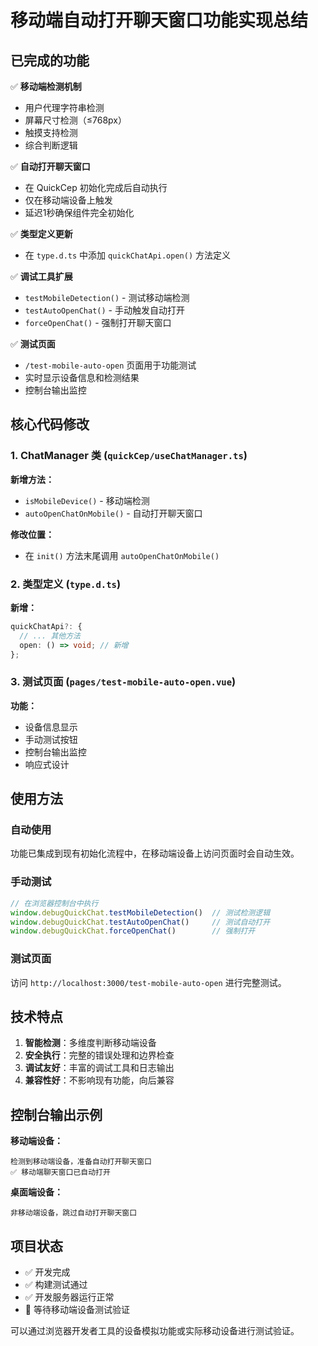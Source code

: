 # 移动端自动打开聊天窗口功能实现总结

## 已完成的功能

✅ **移动端检测机制**
- 用户代理字符串检测
- 屏幕尺寸检测（≤768px）
- 触摸支持检测
- 综合判断逻辑

✅ **自动打开聊天窗口**
- 在 QuickCep 初始化完成后自动执行
- 仅在移动端设备上触发
- 延迟1秒确保组件完全初始化

✅ **类型定义更新**
- 在 `type.d.ts` 中添加 `quickChatApi.open()` 方法定义

✅ **调试工具扩展**
- `testMobileDetection()` - 测试移动端检测
- `testAutoOpenChat()` - 手动触发自动打开
- `forceOpenChat()` - 强制打开聊天窗口

✅ **测试页面**
- `/test-mobile-auto-open` 页面用于功能测试
- 实时显示设备信息和检测结果
- 控制台输出监控

## 核心代码修改

### 1. ChatManager 类 (`quickCep/useChatManager.ts`)

**新增方法：**
- `isMobileDevice()` - 移动端检测
- `autoOpenChatOnMobile()` - 自动打开聊天窗口

**修改位置：**
- 在 `init()` 方法末尾调用 `autoOpenChatOnMobile()`

### 2. 类型定义 (`type.d.ts`)

**新增：**
```typescript
quickChatApi?: {
  // ... 其他方法
  open: () => void; // 新增
};
```

### 3. 测试页面 (`pages/test-mobile-auto-open.vue`)

**功能：**
- 设备信息显示
- 手动测试按钮
- 控制台输出监控
- 响应式设计

## 使用方法

### 自动使用
功能已集成到现有初始化流程中，在移动端设备上访问页面时会自动生效。

### 手动测试
```javascript
// 在浏览器控制台中执行
window.debugQuickChat.testMobileDetection()  // 测试检测逻辑
window.debugQuickChat.testAutoOpenChat()     // 测试自动打开
window.debugQuickChat.forceOpenChat()        // 强制打开
```

### 测试页面
访问 `http://localhost:3000/test-mobile-auto-open` 进行完整测试。

## 技术特点

1. **智能检测**：多维度判断移动端设备
2. **安全执行**：完整的错误处理和边界检查
3. **调试友好**：丰富的调试工具和日志输出
4. **兼容性好**：不影响现有功能，向后兼容

## 控制台输出示例

**移动端设备：**
```
检测到移动端设备，准备自动打开聊天窗口
✅ 移动端聊天窗口已自动打开
```

**桌面端设备：**
```
非移动端设备，跳过自动打开聊天窗口
```

## 项目状态

- ✅ 开发完成
- ✅ 构建测试通过
- ✅ 开发服务器运行正常
- 🔄 等待移动端设备测试验证

可以通过浏览器开发者工具的设备模拟功能或实际移动设备进行测试验证。